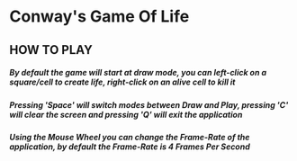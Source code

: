 # Conway's Game Of Life

## HOW TO PLAY

##### By default the game will start at draw mode, you can left-click on a square/cell to create life, right-click on an alive cell to kill it
##### Pressing **_'Space'_** will switch modes between Draw and Play, pressing _'C'_ will clear the screen and pressing _'Q'_ will exit the application

##### Using the Mouse Wheel you can change the Frame-Rate of the application, by default the Frame-Rate is 4 Frames Per Second
